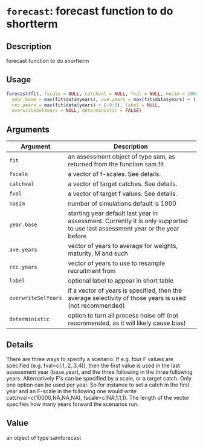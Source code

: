 # `forecast`: forecast function to do shortterm

## Description


 forecast function to do shortterm


## Usage

```r
forecast(fit, fscale = NULL, catchval = NULL, fval = NULL, nosim = 1000,
  year.base = max(fit$data$years), ave.years = max(fit$data$years) + (-4:0),
  rec.years = max(fit$data$years) + (-9:0), label = NULL,
  overwriteSelYears = NULL, deterministic = FALSE)
```


## Arguments

Argument      |Description
------------- |----------------
```fit```     |     an assessment object of type sam, as returned from the function sam.fit
```fscale```     |     a vector of f-scales. See details.
```catchval```     |     a vector of target catches. See details.
```fval```     |     a vector of target f values. See details.
```nosim```     |     number of simulations default is 1000
```year.base```     |     starting year default last year in assessment. Currently it is only supported to use last assessment year or the year before
```ave.years```     |     vector of years to average for weights, maturity, M and such
```rec.years```     |     vector of years to use to resample recruitment from
```label```     |     optional label to appear in short table
```overwriteSelYears```     |     if a vector of years is specified, then the average selectivity of those years is used (not recommended)
```deterministic```     |     option to turn all process noise off (not recommended, as it will likely cause bias)

## Details


 There are three ways to specify a scenario. If e.g. four F values are specified (e.g. fval=c(.1,.2,.3,4)), then the first value is used in the last assessment year (base.year), and the three following in the three following years. Alternatively F's can be specified by a scale, or a target catch. Only one option can be used per year. So for instance to set a catch in the first year and an F-scale in the following one would write catchval=c(10000,NA,NA,NA), fscale=c(NA,1,1,1). The length of the vector specifies how many years forward the scenarios run.


## Value


 an object of type samforecast


